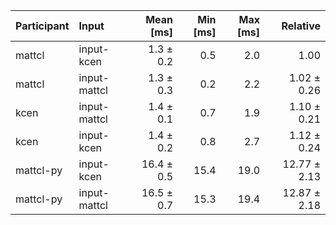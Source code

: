 | Participant | Input | Mean [ms] | Min [ms] | Max [ms] | Relative |
|:---|:---|---:|---:|---:|---:|
| mattcl | input-kcen | 1.3 ± 0.2 | 0.5 | 2.0 | 1.00 |
| mattcl | input-mattcl | 1.3 ± 0.3 | 0.2 | 2.2 | 1.02 ± 0.26 |
| kcen | input-mattcl | 1.4 ± 0.1 | 0.7 | 1.9 | 1.10 ± 0.21 |
| kcen | input-kcen | 1.4 ± 0.2 | 0.8 | 2.7 | 1.12 ± 0.24 |
| mattcl-py | input-kcen | 16.4 ± 0.5 | 15.4 | 19.0 | 12.77 ± 2.13 |
| mattcl-py | input-mattcl | 16.5 ± 0.7 | 15.3 | 19.4 | 12.87 ± 2.18 |

